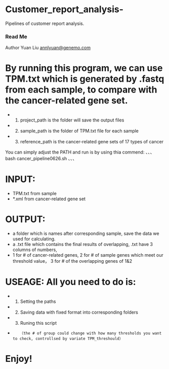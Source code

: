 # Customer_report_analysis-
Pipelines of customer report analysis. 

### Read Me

Author Yuan Liu <annlyuan@genemo.com>

# By running this program, we can use TPM.txt which is generated by .fastq from each sample, to compare with the cancer-related gene set.

- 1. project_path is the folder will save the output files
- 2. sample_path is the folder of TPM.txt file for each sample
- 3. reference_path is the cancer-related gene sets of 17 types of cancer

You can simply adjust the PATH and run is by using thia commend:
、、、
bash cancer_pipeline0626.sh
、、、

# INPUT: 
- TPM.txt from sample
- *.xml from cancer-related gene set

# OUTPUT: 
- a folder which is names after corresponding sample, save the data we used for calculating.
- a .txt file which contains the final results of overlapping, .txt have 3 columns of numbers, 
- 1 for # of cancer-related genes, 2 for # of sample genes which meet our threshold value，
3 for # of the overlapping genes of 1&2 

# USEAGE: All you need to do is: 
- 1. Setting the paths 
- 2. Saving data with fixed format into corresponding folders
- 3. Runing this script
-        （the # of group could change with how many thresholds you want to check, controllsed by variate TPM_threshould）

# Enjoy!
